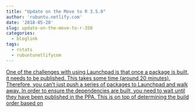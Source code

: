 ```yaml
---
title: "Update on the Move to R 3.5.0"
author: 'rubuntu.netlify.com'
date: '2018-05-20'
slug: update-on-the-move-to-r-350
categories:
  - bloglink
tags:
  - rstats
  - rubuntunetlifycom
---
```


[One of the challenges with using Launchpad is that once a package is built, it needs to be published. This takes some time (around 20 minutes). Therefore, you can’t just push a series of packages to Launchpad and walk away. In order to ensure the dependencies are built, you need to wait until they have been published in the PPA. This is on top of determining the build order based on<i class="fas fa-external-link-alt"></i>](http://rubuntu.netlify.com/post/2018-05-20-an-update-on-the-move-to-r-3-5-0/)

